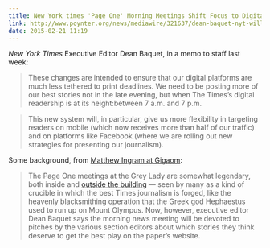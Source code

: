 ```yaml
---
title: New York times 'Page One' Morning Meetings Shift Focus to Digital Content
link: http://www.poynter.org/news/mediawire/321637/dean-baquet-nyt-will-retire-system-of-pitching-stories-for-the-print-page-1/
date: 2015-02-21 11:19
---
```

_New York Times_ Executive Editor Dean Baquet, in a memo to staff last week:

> These changes are intended to ensure that our digital platforms are much less tethered to print deadlines. We need to be posting more of our best stories not in the late evening, but when The Times’s digital readership is at its height:between 7 a.m. and 7 p.m.

> This new system will, in particular, give us more flexibility in targeting readers on mobile (which now receives more than half of our traffic) and on platforms like Facebook (where we are rolling out new strategies for presenting our journalism).


Some background, from [Matthew Ingram at Gigaom]( https://gigaom.com/2015/02/19/at-long-last-the-new-york-times-is-thinking-about-digital-first/
):

> The Page One meetings at the Grey Lady are somewhat legendary, both inside and [outside the building](http://www.takepart.com/pageone) — seen by many as a kind of crucible in which the best Times journalism is forged, like the heavenly blacksmithing operation that the Greek god Hephaestus used to run up on Mount Olympus. Now, however, executive editor Dean Baquet says the morning news meeting will be devoted to pitches by the various section editors about which stories they think deserve to get the best play on the paper’s website.
